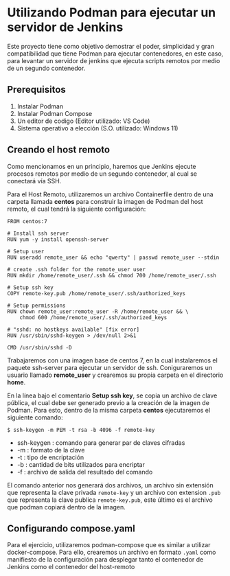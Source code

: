 # Utilizando Podman para ejecutar un servidor de Jenkins

Este proyecto tiene como objetivo demostrar el poder, simplicidad y gran compatibilidad que tiene Podman para ejecutar contenedores, en este caso, para levantar un servidor de jenkins que ejecuta scripts remotos por medio de un segundo contenedor.

## Prerequisitos

1. Instalar Podman
2. Instalar Podman Compose
3. Un editor de codigo (Editor utilizado: VS Code)
4. Sistema operativo a elección (S.O. utilizado: Windows 11)

## Creando el host remoto

Como mencionamos en un principio, haremos que Jenkins ejecute procesos remotos por medio de un segundo contenedor, al cual se conectará vía SSH.

Para el Host Remoto, utilizaremos un archivo Containerfile dentro de una carpeta llamada **centos** para construir la imagen de Podman del host remoto, el cual tendrá la siguiente configuración:

```Docker
FROM centos:7

# Install ssh server
RUN yum -y install openssh-server

# Setup user
RUN useradd remote_user && echo "qwerty" | passwd remote_user --stdin

# create .ssh folder for the remote_user user
RUN mkdir /home/remote_user/.ssh && chmod 700 /home/remote_user/.ssh

# Setup ssh key
COPY remote-key.pub /home/remote_user/.ssh/authorized_keys

# Setup permissions
RUN chown remote_user:remote_user -R /home/remote_user && \
    chmod 600 /home/remote_user/.ssh/authorized_keys

# "sshd: no hostkeys available" [fix error]
RUN /usr/sbin/sshd-keygen > /dev/null 2>&1

CMD /usr/sbin/sshd -D
```

Trabajaremos con una imagen base de centos 7, en la cual instalaremos el paquete ssh-server para ejecutar un servidor de ssh. Coniguraremos un usuario llamado **remote_user** y crearemos su propia carpeta en el directorio **home**.

En la línea bajo el comentario **Setup ssh key**, se copia un archivo de clave pública, el cual debe ser generado previo a la creación de la imagen de Podman. Para esto, dentro de la misma carpeta **centos** ejecutaremos el siguiente comando:

```
$ ssh-keygen -m PEM -t rsa -b 4096 -f remote-key
```

* ssh-keygen : comando para generar par de claves cifradas
* -m : formato de la clave
* -t : tipo de encriptación
* -b : cantidad de bits utilizados para encriptar
* -f : archivo de salida del resultado del comando

El comando anterior nos generará dos archivos, un archivo sin extensión que representa la clave privada ``remote-key`` y un archivo con extension ``.pub`` que representa la clave publica ``remote-key.pub``, este último es el archivo que podman copiará dentro de la imagen.

## Configurando compose.yaml

Para el ejercicio, utilizaremos podman-compose que es similar a utilizar docker-compose. Para ello, crearemos un archivo en formato ``.yaml`` como manifiesto de la configuración para desplegar tanto el contenedor de Jenkins como el contenedor del host-remoto